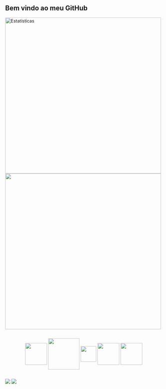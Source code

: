 ## Bem vindo ao meu GitHub


<div>
<img src="https://github-readme-stats.vercel.app/api?username=PedroHenriqueSantosBrasileiro&show_icons=true&theme=dark" alt="Estatísticas" width="500">
<img src="https://github-readme-stats.vercel.app/api/top-langs/?username=PedroHenriqueSantosBrasileiro&layout=compact&theme=dark" width="500">
</div>

##

<div align="center">
        <img src="https://cdn.jsdelivr.net/gh/devicons/devicon/icons/java/java-original.svg" align="center" widht="70px" height="70px"/>
        <img src="https://cdn.jsdelivr.net/gh/devicons/devicon/icons/mysql/mysql-original-wordmark.svg" align="center" widht="100px" height="100px" />
        <img src="https://cdn.jsdelivr.net/gh/devicons/devicon/icons/spring/spring-original.svg" align="center" widht="50px" height="50px" />
        <img src="https://cdn.jsdelivr.net/gh/devicons/devicon/icons/html5/html5-original-wordmark.svg" align="center" widht="70px" height="70px"  />
        <img src="https://cdn.jsdelivr.net/gh/devicons/devicon/icons/css3/css3-original-wordmark.svg"  align="center" widht="70px" height="70px" />
</div>

##

<a href="https://www.linkedin.com/in/pedro-henrique-santos-brasileiro-575a5a16b/"><img src="https://img.shields.io/badge/LinkedIn-0077B5?style=for-the-badge&logo=linkedin&logoColor=white"></a>
<a href="mailto:psantosbrasileiro1@gmail.com"><img src="https://img.shields.io/badge/Gmail-D14836?style=for-the-badge&logo=gmail&logoColor=white"></a>

	








